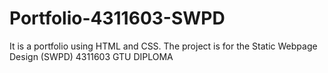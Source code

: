 # Portfolio-4311603-SWPD
It is a portfolio using HTML and CSS. The project is for the Static Webpage Design (SWPD) 4311603 GTU DIPLOMA
